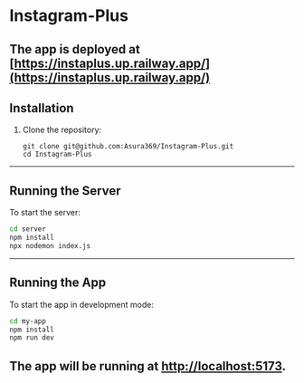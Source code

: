 # Instagram-Plus

## The app is deployed at [https://instaplus.up.railway.app/](https://instaplus.up.railway.app/)

## Installation

1. Clone the repository:

   ```
   git clone git@github.com:Asura369/Instagram-Plus.git
   cd Instagram-Plus
   ```


---

## Running the Server

To start the server:

```bash
cd server
npm install
npx nodemon index.js
```

---

## Running the App

To start the app in development mode:

```bash
cd my-app
npm install
npm run dev
```

The app will be running at [http://localhost:5173](http://localhost:5173).
---
